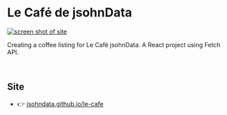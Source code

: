 # Le Café de jsohnData
[![screen shot of site](https://jsohndata.github.io/le-cafe/images/screen-shot.png)](https://jsohndata.github.io/le-cafe/)

Creating a coffee listing for Le Café jsohnData. A React project using Fetch API.

<br>

## Site
* 👉 [jsohndata.github.io/le-cafe](https://jsohndata.github.io/le-cafe/)
